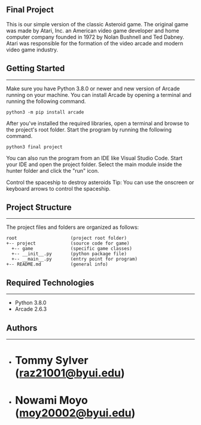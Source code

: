 ## Final Project
This is our simple version of the classic Asteroid game. The original game was made by Atari, Inc. an American video game developer and home computer company founded in 1972 by Nolan Bushnell and Ted Dabney. Atari was responsible for the formation of the video arcade and modern video game industry.

## Getting Started
---
Make sure you have Python 3.8.0 or newer and new version of Arcade running on your machine. You can install Arcade by opening a terminal 
and running the following command.
```
python3 -m pip install arcade
```
After you've installed the required libraries, open a terminal and browse to the 
project's root folder. Start the program by running the following command.
```
python3 final project
```
You can also run the program from an IDE like Visual Studio Code. Start your IDE 
and open the project folder. Select the main module inside the hunter folder and 
click the "run" icon.

Control the spaceship to destroy asteroids
Tip: You can use the onscreen or keyboard arrows to control the spaceship.

## Project Structure
---
The project files and folders are organized as follows:
```
root                    (project root folder)
+-- project             (source code for game)
  +-- game              (specific game classes)
  +-- __init__.py       (python package file)
  +-- __main__.py       (entry point for program)
+-- README.md           (general info)
```

## Required Technologies
---
* Python 3.8.0
* Arcade 2.6.3

## Authors
---
* # Tommy Sylver (raz21001@byui.edu)
* # Nowami Moyo (moy20002@byui.edu)
